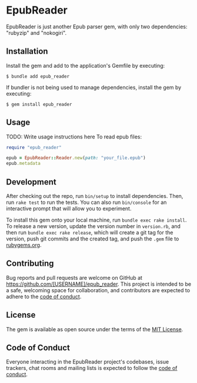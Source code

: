 # EpubReader

EpubReader is just another Epub parser gem, with only two dependencies: "rubyzip" and "nokogiri".

## Installation

Install the gem and add to the application's Gemfile by executing:

    $ bundle add epub_reader

If bundler is not being used to manage dependencies, install the gem by executing:

    $ gem install epub_reader

## Usage

TODO: Write usage instructions here
To read epub files:

```ruby
require "epub_reader"

epub = EpubReader::Reader.new(path: "your_file.epub")
epub.metadata
```

## Development

After checking out the repo, run `bin/setup` to install dependencies. Then, run `rake test` to run the tests. You can also run `bin/console` for an interactive prompt that will allow you to experiment.

To install this gem onto your local machine, run `bundle exec rake install`. To release a new version, update the version number in `version.rb`, and then run `bundle exec rake release`, which will create a git tag for the version, push git commits and the created tag, and push the `.gem` file to [rubygems.org](https://rubygems.org).

## Contributing

Bug reports and pull requests are welcome on GitHub at https://github.com/[USERNAME]/epub_reader. This project is intended to be a safe, welcoming space for collaboration, and contributors are expected to adhere to the [code of conduct](https://github.com/[USERNAME]/epub_reader/blob/master/CODE_OF_CONDUCT.md).

## License

The gem is available as open source under the terms of the [MIT License](https://opensource.org/licenses/MIT).

## Code of Conduct

Everyone interacting in the EpubReader project's codebases, issue trackers, chat rooms and mailing lists is expected to follow the [code of conduct](https://github.com/[USERNAME]/epub_reader/blob/master/CODE_OF_CONDUCT.md).
